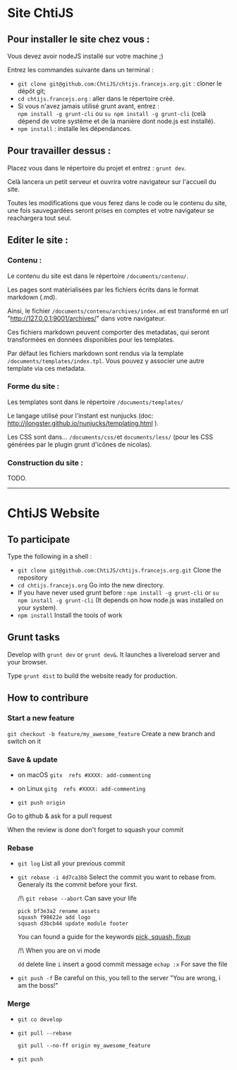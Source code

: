 # Site ChtiJS

## Pour installer le site chez vous :

Vous devez avoir nodeJS installé sur votre machine ;)

Entrez les commandes suivante dans un terminal :
- `git clone git@github.com:ChtiJS/chtijs.francejs.org.git` : cloner le dépôt git;
- `cd chtijs.francejs.org` : aller dans le répertoire créé.
- Si vous n'avez jamais utilisé grunt avant, entrez :  
`npm install -g grunt-cli` ou `su npm install -g grunt-cli` (celà dépend de votre système et de la manière dont node.js est installé).
- `npm install` : installe les dépendances.

## Pour travailler dessus :

Placez vous dans le répertoire du projet et entrez : `grunt dev`.

Celà lancera un petit serveur et ouvrira votre navigateur sur l'accueil du site.

Toutes les modifications que vous ferez dans le code ou le contenu du site, une fois sauvegardées seront prises en comptes et votre navigateur se reachargera tout seul.

## Editer le site :

### Contenu :

Le contenu du site est dans le répertoire `/documents/contenu/`.

Les pages sont matérialisées par les fichiers écrits dans le format markdown (.md).

Ainsi, le fichier `/documents/contenu/archives/index.md` est transformé en url "http://127.0.0.1:9001/archives/" dans votre navigateur.

Ces fichiers markdown peuvent comporter des metadatas, qui seront transformées en données disponibles pour les templates. 

Par défaut les fichiers markdown sont rendus via la template `/documents/templates/index.tpl`. Vous pouvez y associer une autre template via ces metadata.


### Forme du site :

Les templates sont dans le répertoire `/documents/templates/`

Le langage utilisé pour l'instant est nunjucks (doc: http://jlongster.github.io/nunjucks/templating.html ).

Les CSS sont dans... `/documents/css/`et `documents/less/` (pour les CSS générées par le plugin grunt d'icônes de nicolas).


### Construction du site :

TODO.


----


# ChtiJS Website

## To participate
Type the following in a shell :
- `git clone git@github.com:ChtiJS/chtijs.francejs.org.git` Clone the repository
- `cd chtijs.francejs.org` Go into the new directory.
- If you have never used grunt before : `npm install -g grunt-cli` or `su npm install -g grunt-cli` (It depends on how node.js was installed on your system).
- `npm install` Install the tools of work

## Grunt tasks

Develop with `grunt dev` or `grunt dev&`. It launches a livereload server and your browser.

Type `grunt dist` to build the website ready for production.

## How to contribure

### Start a new feature

`git checkout -b feature/my_awesome_feature`
Create a new branch and switch on it


### Save & update

* on macOS `gitx  refs #XXXX: add-commenting`

* on Linux `gitg  refs #XXXX: add-commenting`

* `git push origin`

Go to github & ask for a  pull request

When the review is done don't forget to squash your commit

### Rebase

* `git log`
  List all your previous commit

* `git rebase -i 4d7ca3bb`
  Select the commit you want to rebase from. Generaly its the commit before your first.

  /!\ `git rebase --abort` Can save your life

      pick bf3e3a2 rename assets
      squash f98622e add logo
      squash d3bcb44 update module footer

  You can found a guide for the keywords [pick, squash, fixup](https://help.github.com/articles/interactive-rebase)

  /!\ When you are on vi mode

  `dd` delete line
  `i` insert a good commit message
  `echap :x` For save the file

* `git push -f` Be careful on this, you tell to the server "You are wrong, i am the boss!"


### Merge

* `git co develop`

* `git pull --rebase`

  `git pull --no-ff origin my_awesome_feature`

* `git push`
